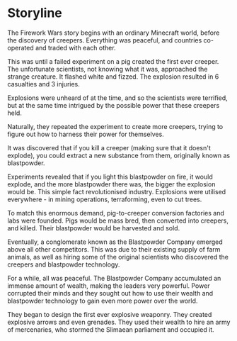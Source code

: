 # Storyline

The Firework Wars story begins with an ordinary Minecraft world, before the discovery of creepers. Everything was peaceful, and countries co-operated and traded with each other.

This was until a failed experiment on a pig created the first ever creeper. The unfortunate scientists, not knowing what it was, approached the strange creature. It flashed white and fizzed. The explosion resulted in 6 casualties and 3 injuries.

Explosions were unheard of at the time, and so the scientists were terrified, but at the same time intrigued by the possible power that these creepers held.

Naturally, they repeated the experiment to create more creepers, trying to figure out how to harness their power for themselves.

It was discovered that if you kill a creeper (making sure that it doesn't explode), you could extract a new substance from them, originally known as blastpowder.

Experiments revealed that if you light this blastpowder on fire, it would explode, and the more blastpowder there was, the bigger the explosion would be. This simple fact revolutionised industry. Explosions were utilised everywhere - in mining operations, terraforming, even to cut trees.

To match this enormous demand, pig-to-creeper conversion factories and labs were founded. Pigs would be mass bred, then converted into creepers, and killed. Their blastpowder would be harvested and sold.

Eventually, a conglomerate known as the Blastpowder Company emerged above all other competitors. This was due to their existing supply of farm animals, as well as hiring some of the original scientists who discovered the creepers and blastpowder technology.

For a while, all was peaceful. The Blastpowder Company accumulated an immense amount of wealth, making the leaders very powerful. Power corrupted their minds and they sought out how to use their wealth and blastpowder technology to gain even more power over the world.

They began to design the first ever explosive weaponry. They created explosive arrows and even grenades. They used their wealth to hire an army of mercenaries, who stormed the Slimaean parliament and occupied it.
